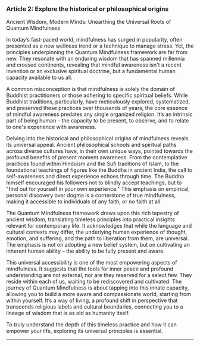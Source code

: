 ### Article 2: Explore the historical or philosophical origins
Ancient Wisdom, Modern Minds: Unearthing the Universal Roots of Quantum Mindfulness



In today’s fast-paced world, mindfulness has surged in popularity, often presented as a new wellness trend or a technique to manage stress. Yet, the principles underpinning the Quantum Mindfulness framework are far from new. They resonate with an enduring wisdom that has spanned millennia and crossed continents, revealing that mindful awareness isn't a recent invention or an exclusive spiritual doctrine, but a fundamental human capacity available to us all.

A common misconception is that mindfulness is solely the domain of Buddhist practitioners or those adhering to specific spiritual beliefs. While Buddhist traditions, particularly, have meticulously explored, systematized, and preserved these practices over thousands of years, the core essence of mindful awareness predates any single organized religion. It’s an intrinsic part of being human – the capacity to be present, to observe, and to relate to one's experience with awareness.

Delving into the historical and philosophical origins of mindfulness reveals its universal appeal. Ancient philosophical schools and spiritual paths across diverse cultures have, in their own unique ways, pointed towards the profound benefits of present moment awareness. From the contemplative practices found within Hinduism and the Sufi traditions of Islam, to the foundational teachings of figures like the Buddha in ancient India, the call to self-awareness and direct experience echoes through time. The Buddha himself encouraged his followers not to blindly accept teachings, but to "find out for yourself in your own experience." This emphasis on empirical, personal discovery over dogma is a cornerstone of true mindfulness, making it accessible to individuals of any faith, or no faith at all.

The Quantum Mindfulness framework draws upon this rich tapestry of ancient wisdom, translating timeless principles into practical insights relevant for contemporary life. It acknowledges that while the language and cultural contexts may differ, the underlying human experience of thought, emotion, and suffering, and the path to liberation from them, are universal. The emphasis is not on adopting a new belief system, but on cultivating an inherent human ability – the ability to be fully present and aware.

This universal accessibility is one of the most empowering aspects of mindfulness. It suggests that the tools for inner peace and profound understanding are not external, nor are they reserved for a select few. They reside within each of us, waiting to be rediscovered and cultivated. The journey of Quantum Mindfulness is about tapping into this innate capacity, allowing you to build a more aware and compassionate world, starting from within yourself. It’s a way of living, a profound shift in perspective that transcends religious labels and cultural boundaries, connecting you to a lineage of wisdom that is as old as humanity itself.

To truly understand the depth of this timeless practice and how it can empower your life, exploring its universal principles is essential.

---